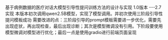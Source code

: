 基于病例数据的医疗对话大模型引导性提问训练方法的设计与实现
1.0版本 ---2.7实现
    本版本初次调用qwen2.5B模型，实现了模型调用。并初次使用三阶段引导性提问模板成功
    需要改进的点：三阶段引导的prompt模板需要进一步优化，需要先出现症状，再出现检查，最后出现诊断；其次是模型微调没有引用。下阶段要使用模型微调对模型进行优化；最后一点是使用gradio进行前端页面呈现

